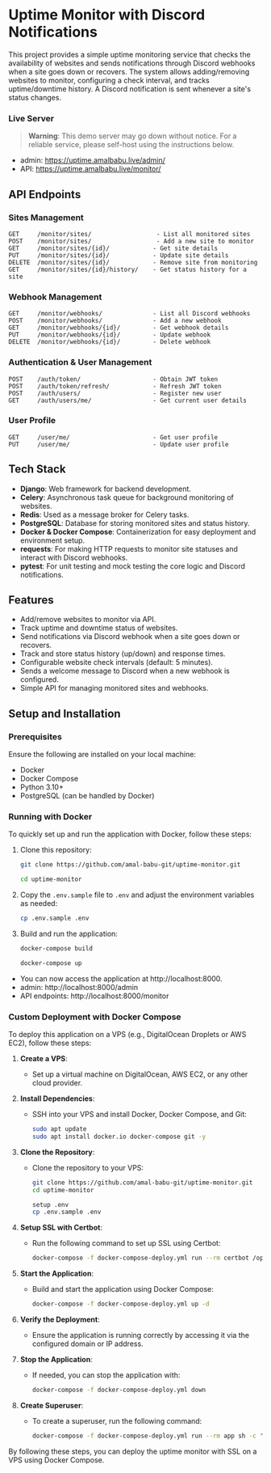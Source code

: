 # Uptime Monitor with Discord Notifications

This project provides a simple uptime monitoring service that checks the availability of websites and sends notifications through Discord webhooks when a site goes down or recovers. The system allows adding/removing websites to monitor, configuring a check interval, and tracks uptime/downtime history. A Discord notification is sent whenever a site's status changes.

### Live Server
> **Warning**: This demo server may go down without notice. For a reliable service, please self-host using the instructions below.

* admin: https://uptime.amalbabu.live/admin/
* API: https://uptime.amalbabu.live/monitor/

## API Endpoints

### Sites Management
```
GET     /monitor/sites/                  - List all monitored sites
POST    /monitor/sites/                  - Add a new site to monitor
GET     /monitor/sites/{id}/            - Get site details
PUT     /monitor/sites/{id}/            - Update site details
DELETE  /monitor/sites/{id}/            - Remove site from monitoring
GET     /monitor/sites/{id}/history/    - Get status history for a site
```

### Webhook Management
```
GET     /monitor/webhooks/              - List all Discord webhooks
POST    /monitor/webhooks/              - Add a new webhook
GET     /monitor/webhooks/{id}/         - Get webhook details
PUT     /monitor/webhooks/{id}/         - Update webhook
DELETE  /monitor/webhooks/{id}/         - Delete webhook
```
### Authentication & User Management
```
POST    /auth/token/                    - Obtain JWT token
POST    /auth/token/refresh/            - Refresh JWT token
POST    /auth/users/                    - Register new user
GET     /auth/users/me/                 - Get current user details
```

### User Profile
```
GET     /user/me/                       - Get user profile
PUT     /user/me/                       - Update user profile
```


## Tech Stack

- **Django**: Web framework for backend development.
- **Celery**: Asynchronous task queue for background monitoring of websites.
- **Redis**: Used as a message broker for Celery tasks.
- **PostgreSQL**: Database for storing monitored sites and status history.
- **Docker & Docker Compose**: Containerization for easy deployment and environment setup.
- **requests**: For making HTTP requests to monitor site statuses and interact with Discord webhooks.
- **pytest**: For unit testing and mock testing the core logic and Discord notifications.

## Features

- Add/remove websites to monitor via API.
- Track uptime and downtime status of websites.
- Send notifications via Discord webhook when a site goes down or recovers.
- Track and store status history (up/down) and response times.
- Configurable website check intervals (default: 5 minutes).
- Sends a welcome message to Discord when a new webhook is configured.
- Simple API for managing monitored sites and webhooks.

## Setup and Installation

### Prerequisites

Ensure the following are installed on your local machine:

- Docker
- Docker Compose
- Python 3.10+
- PostgreSQL (can be handled by Docker)

### Running with Docker

To quickly set up and run the application with Docker, follow these steps:

1. Clone this repository:
    ```bash
    git clone https://github.com/amal-babu-git/uptime-monitor.git 

    cd uptime-monitor
    ```

2. Copy the `.env.sample` file to `.env` and adjust the environment variables as needed:
    ```bash
    cp .env.sample .env
    ```

3. Build and run the application:
    ```bash
    docker-compose build

    docker-compose up
    ```

* You can now access the application at http://localhost:8000.
* admin: http://localhost:8000/admin
* API endpoints: http://localhost:8000/monitor


### Custom Deployment with Docker Compose

To deploy this application on a VPS (e.g., DigitalOcean Droplets or AWS EC2), follow these steps:

1. **Create a VPS**:
    - Set up a virtual machine on DigitalOcean, AWS EC2, or any other cloud provider.

2. **Install Dependencies**:
    - SSH into your VPS and install Docker, Docker Compose, and Git:
      ```bash
      sudo apt update
      sudo apt install docker.io docker-compose git -y
      ```

3. **Clone the Repository**:
    - Clone the repository to your VPS:
      ```bash
      git clone https://github.com/amal-babu-git/uptime-monitor.git
      cd uptime-monitor

      setup .env
      cp .env.sample .env
      ```

4. **Setup SSL with Certbot**:
    - Run the following command to set up SSL using Certbot:
      ```bash
      docker-compose -f docker-compose-deploy.yml run --rm certbot /opt/certify-init.sh
      ```

5. **Start the Application**:
    - Build and start the application using Docker Compose:
      ```bash
      docker-compose -f docker-compose-deploy.yml up -d
      ```

6. **Verify the Deployment**:
    - Ensure the application is running correctly by accessing it via the configured domain or IP address.

7. **Stop the Application**:
    - If needed, you can stop the application with:
      ```bash
      docker-compose -f docker-compose-deploy.yml down
      ```

8. **Create Superuser**:
    - To create a superuser, run the following command:
      ```bash
      docker-compose -f docker-compose-deploy.yml run --rm app sh -c "python manage.py createsuperuser"
      ```

By following these steps, you can deploy the uptime monitor with SSL on a VPS using Docker Compose.
